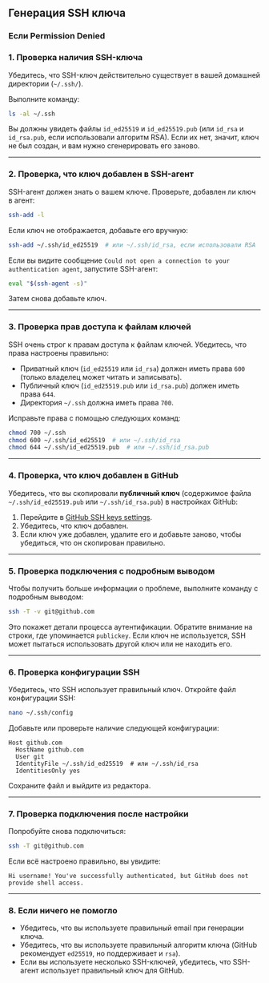 ## Генерация SSH ключа




### Если Permission Denied

### 1. **Проверка наличия SSH-ключа**
Убедитесь, что SSH-ключ действительно существует в вашей домашней директории (`~/.ssh/`).

Выполните команду:
```bash
ls -al ~/.ssh
```

Вы должны увидеть файлы `id_ed25519` и `id_ed25519.pub` (или `id_rsa` и `id_rsa.pub`, если использовали алгоритм RSA). Если их нет, значит, ключ не был создан, и вам нужно сгенерировать его заново.

---

### 2. **Проверка, что ключ добавлен в SSH-агент**
SSH-агент должен знать о вашем ключе. Проверьте, добавлен ли ключ в агент:

```bash
ssh-add -l
```

Если ключ не отображается, добавьте его вручную:

```bash
ssh-add ~/.ssh/id_ed25519  # или ~/.ssh/id_rsa, если использовали RSA
```

Если вы видите сообщение `Could not open a connection to your authentication agent`, запустите SSH-агент:

```bash
eval "$(ssh-agent -s)"
```

Затем снова добавьте ключ.

---

### 3. **Проверка прав доступа к файлам ключей**
SSH очень строг к правам доступа к файлам ключей. Убедитесь, что права настроены правильно:

- Приватный ключ (`id_ed25519` или `id_rsa`) должен иметь права `600` (только владелец может читать и записывать).
- Публичный ключ (`id_ed25519.pub` или `id_rsa.pub`) должен иметь права `644`.
- Директория `~/.ssh` должна иметь права `700`.

Исправьте права с помощью следующих команд:

```bash
chmod 700 ~/.ssh
chmod 600 ~/.ssh/id_ed25519  # или ~/.ssh/id_rsa
chmod 644 ~/.ssh/id_ed25519.pub  # или ~/.ssh/id_rsa.pub
```

---

### 4. **Проверка, что ключ добавлен в GitHub**
Убедитесь, что вы скопировали **публичный ключ** (содержимое файла `~/.ssh/id_ed25519.pub` или `~/.ssh/id_rsa.pub`) в настройках GitHub:

1. Перейдите в [GitHub SSH keys settings](https://github.com/settings/keys).
2. Убедитесь, что ключ добавлен.
3. Если ключ уже добавлен, удалите его и добавьте заново, чтобы убедиться, что он скопирован правильно.

---

### 5. **Проверка подключения с подробным выводом**
Чтобы получить больше информации о проблеме, выполните команду с подробным выводом:

```bash
ssh -T -v git@github.com
```

Это покажет детали процесса аутентификации. Обратите внимание на строки, где упоминается `publickey`. Если ключ не используется, SSH может пытаться использовать другой ключ или не находить его.

---

### 6. **Проверка конфигурации SSH**
Убедитесь, что SSH использует правильный ключ. Откройте файл конфигурации SSH:

```bash
nano ~/.ssh/config
```

Добавьте или проверьте наличие следующей конфигурации:

```plaintext
Host github.com
  HostName github.com
  User git
  IdentityFile ~/.ssh/id_ed25519  # или ~/.ssh/id_rsa
  IdentitiesOnly yes
```

Сохраните файл и выйдите из редактора.

---

### 7. **Проверка подключения после настройки**
Попробуйте снова подключиться:

```bash
ssh -T git@github.com
```

Если всё настроено правильно, вы увидите:

```plaintext
Hi username! You've successfully authenticated, but GitHub does not provide shell access.
```

---

### 8. **Если ничего не помогло**
- Убедитесь, что вы используете правильный email при генерации ключа.
- Убедитесь, что вы используете правильный алгоритм ключа (GitHub рекомендует `ed25519`, но поддерживает и `rsa`).
- Если вы используете несколько SSH-ключей, убедитесь, что SSH-агент использует правильный ключ для GitHub.
